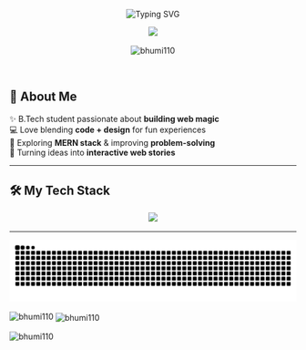 
<p align="center">
  <img src="https://readme-typing-svg.demolab.com?font=Fira+Code&size=28&duration=3000&pause=10000&color=FF69B4&center=true&vCenter=true&repeat=false&width=435&lines=Hey!+I'm+Bhumi..." alt="Typing SVG" />
</p>


<p align="center">
  <img src="https://media.giphy.com/media/WUlplcMpOCEmTGBtBW/giphy.gif" width="250px" />
</p>
<p align="center">
  <img src="https://komarev.com/ghpvc/?username=bhumi110&label=Profile%20views&color=0e75b6&style=flat" alt="bhumi110" />
</p>
<br>

## 🚀 About Me
✨ B.Tech student passionate about **building web magic**  
💻 Love blending **code + design** for fun experiences  
🌱 Exploring **MERN stack** & improving **problem-solving**  
🎨 Turning ideas into **interactive web stories**  

---

## 🛠️ My Tech Stack  
<p align="center">
  <img src="https://skillicons.dev/icons?i=c,python,html,css,js,bootstrap,nodejs,express,mongodb,mysql,figma,git,github&perline=7" />
</p>

---

![Neon Snake](https://github.com/bhumi110/bhumi110/blob/output/snake-neon.svg)

<p><img align="left" src="https://github-readme-stats.vercel.app/api/top-langs?username=bhumi110&show_icons=true&locale=en&layout=compact" alt="bhumi110" /></p>

<p>&nbsp;<img align="center" src="https://github-readme-stats.vercel.app/api?username=bhumi110&show_icons=true&locale=en" alt="bhumi110" /></p>

<p><img align="center" src="https://github-readme-streak-stats.herokuapp.com/?user=bhumi110&" alt="bhumi110" /></p>
